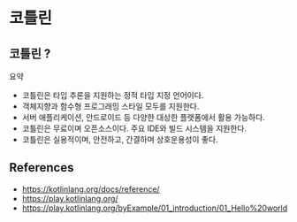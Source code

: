 # 코틀린

## 코틀린 ?

요약
- 코틀린은 타입 추론을 지원하는 정적 타입 지정 언어이다.
- 객체지향과 함수형 프로그래밍 스타일 모두를 지원한다.
- 서버 애플리케이션, 안드로이드 등 다양한 대상한 플랫폼에서 활용 가능하다.
- 코틀린은 무료이며 오픈소스이다. 주요 IDE와 빌드 시스템을 지원한다.
- 코틀린은 실용적이며, 안전하고, 간결하며 상호운용성이 좋다.



## References
- https://kotlinlang.org/docs/reference/
- https://play.kotlinlang.org/
- https://play.kotlinlang.org/byExample/01_introduction/01_Hello%20world